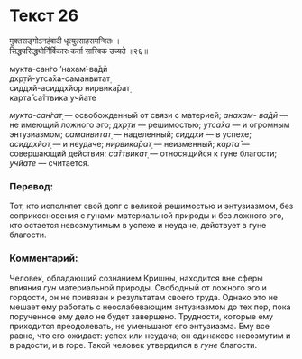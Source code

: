 # Текст 26

मुक्तसङ्गोऽनहंवादी धृत्युत्साहसमन्वितः ।  
सिद्ध्यसिद्ध्योर्निर्विकारः कर्ता सात्त्विक उच्यते ॥२६॥

мукта-сан̇го ’нахам̇-ва̄дӣ  
дхр̣тй-утса̄ха-саманвитат̣  
сиддхй-асиддхйор нирвика̄рат̣  
карта̄ са̄ттвика учйате

_мукта-сан̇гат̣_ — освобожденный от связи с материей; _анахам- ва̄дӣ_ — не имеющий ложного эго; _дхр̣ти_ — решимостью; _утса̄ха_ — и огромным энтузиазмом; _саманвитат̣_ — наделенный; _сиддхи_ — в успехе; _асиддхйот̣_ — и неудаче; _нирвика̄рат̣_ — неизменный; _карта̄_ — совершающий действия; _са̄ттвикат̣_ — относящийся к гуне благости; _учйате_ — считается.

### Перевод:

Тот, кто исполняет свой долг с великой решимостью и энтузиазмом, без соприкосновения с гунами материальной природы и без ложного эго, кто остается невозмутимым в успехе и неудаче, действует в гуне благости.

### Комментарий:

Человек, обладающий сознанием Кришны, находится вне сферы влияния _гун_ материальной природы. Свободный от ложного эго и гордости, он не привязан к результатам своего труда. Однако это не мешает ему работать с неослабевающим энтузиазмом до тех пор, пока порученное ему дело не будет завершено. Трудности, которые ему приходится преодолевать, не уменьшают его энтузиазма. Ему все равно, что его ожидает: успех или неудача; он одинаково невозмутим и в радости, и в горе. Такой человек утвердился в _гуне_ благости.